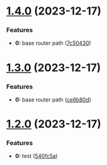 # [1.4.0](https://github.com/necodeus/acp-nuxt/compare/v1.3.0...v1.4.0) (2023-12-17)


### Features

* **0:** base router path ([7c50430](https://github.com/necodeus/acp-nuxt/commit/7c504303dd781b4e718fac463111b0854c295cd2))

# [1.3.0](https://github.com/necodeus/acp-nuxt/compare/v1.2.0...v1.3.0) (2023-12-17)


### Features

* **0:** base router path ([ce6b80d](https://github.com/necodeus/acp-nuxt/commit/ce6b80dbbe8ea4718911d992ea398faaeaa61d0b))

# [1.2.0](https://github.com/necodeus/acp-nuxt/compare/v1.1.0...v1.2.0) (2023-12-17)


### Features

* **0:** test ([540fc5a](https://github.com/necodeus/acp-nuxt/commit/540fc5aa4e9a4c1c285ec522ab34e9c6e4feb131))
